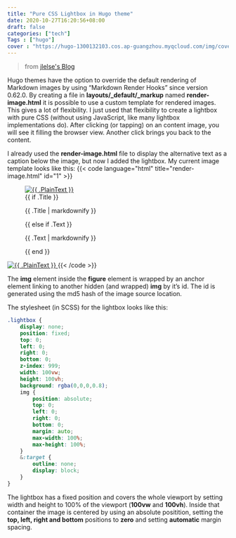 ```yaml
---
title: "Pure CSS Lightbox in Hugo theme"
date: 2020-10-27T16:20:56+08:00
draft: false
categories: ["tech"]
Tags : ["hugo"]
cover : "https://hugo-1300132103.cos.ap-guangzhou.myqcloud.com/img/cover.png"
---
```


>from [jlelse's Blog](https://jlelse.blog/dev/css-lightbox-hugo/)

Hugo themes have the option to override the default rendering of Markdown images by using “Markdown Render Hooks” since version 0.62.0. By creating a file in **layouts/_default/_markup** named **render-image.html** it is possible to use a custom template for rendered images. This gives a lot of flexibility. I just used that flexibility to create a lightbox with pure CSS (without using JavaScript, like many lightbox implementations do). After clicking (or tapping) on an content image, you will see it filling the browser view. Another click brings you back to the content.

I already used the **render-image.html** file to display the alternative text as a caption below the image, but now I added the lightbox. My current image template looks like this:
{{< code language="html" title="render-image.html" id="1" >}}
<figure>
    <a href="#{{ .Destination | md5 }}-lightbox"><img src="{{ .Destination | safeURL }}" alt="{{ .PlainText }}"></a>
    <figcaption>
        {{ if .Title }}
        <p>{{ .Title | markdownify }}</p>
        {{ else if .Text }}
        <p>{{ .Text | markdownify }}</p>
        {{ end }}
    </figcaption>
</figure>
<a href="#_" class="lightbox" id="{{ .Destination | md5 }}-lightbox">
    <img src="{{ .Destination | safeURL }}" alt="{{ .PlainText }}">
</a>
{{< /code >}}

The **img** element inside the **figure** element is wrapped by an anchor element linking to another hidden (and wrapped) **img** by it’s id. The id is generated using the md5 hash of the image source location.

The stylesheet (in SCSS) for the lightbox looks like this:
```scss
.lightbox {
	display: none;
	position: fixed;
	top: 0;
	left: 0;
	right: 0;
	bottom: 0;
	z-index: 999;
	width: 100vw;
	height: 100vh;
	background: rgba(0,0,0,0.8);
	img {
		position: absolute;
		top: 0;
		left: 0;
		right: 0;
		bottom: 0;
		margin: auto;
		max-width: 100%;
		max-height: 100%;
	}
	&:target {
		outline: none;
		display: block;
	}
}
```
The lightbox has a fixed position and covers the whole viewport by setting width and height to 100% of the viewport (**100vw** and **100vh**). Inside that container the image is centered by using an absolute positition, setting the **top, left, right and bottom** positions to **zero** and setting **automatic** margin spacing.